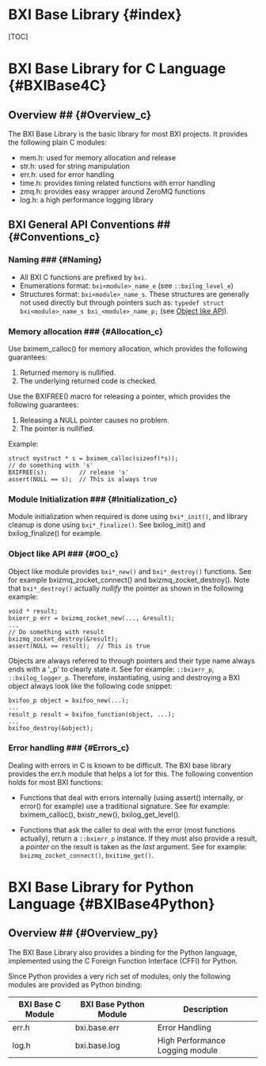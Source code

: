 BXI Base Library                                   {#index}
=====================

[TOC]

BXI Base Library for C Language                    {#BXIBase4C}
================================

## Overview ##                                           {#Overview_c}


The BXI Base Library is the basic library for most BXI projects. 
It provides the following plain C modules:

- mem.h: used for memory allocation and release
- str.h: used for string manipulation
- err.h: used for error handling
- time.h: provides timing related functions with error handling
- zmq.h: provides easy wrapper around ZeroMQ functions
- log.h: a high performance logging library

## BXI General API Conventions ##                        {#Conventions_c}

### Naming ### {#Naming}

- All BXI C functions are prefixed by `bxi`.
- Enumerations format: `bxi<module>_name_e` 
    (see `::bxilog_level_e`)
- Structures format: `bxi<module>_name_s`. These structures are generally not used directly but through pointers
     such as: 
    `typedef struct bxi<module>_name_s bxi_<module>_name_p;` 
    (see [Object like API](#OO_c)).

### Memory allocation ###                                       {#Allocation_c}
Use bximem_calloc() for memory allocation, which provides the following guarantees:

1. Returned memory is nullified.
2. The underlying returned code is checked.

Use the BXIFREE() macro for releasing a pointer, which provides the following guarantees:

1. Releasing a NULL pointer causes no problem.
2. The pointer is nullified.

Example:

    struct mystruct * s = bximem_calloc(sizeof(*s));
    // do something with 's'
    BXIFREE(s);         // release 's'
    assert(NULL == s);  // This is always true


### Module Initialization ###                                   {#Initialization_c}
Module initialization when required is done using `bxi*_init()`, 
and library cleanup is done using `bxi*_finalize()`. See bxilog_init() and bxilog_finalize() for example.

### Object like API ###                                         {#OO_c}
Object like module provides `bxi*_new()` and `bxi*_destroy()` functions. 
See for example bxizmq_zocket_connect() and bxizmq_zocket_destroy().
Note that `bxi*_destroy()` 
actually *nullify* the pointer as shown in the following example:

    void * result;
    bxierr_p err = bxizmq_zocket_new(..., &result);
    ...
    // Do something with result
    bxizmq_zocket_destroy(&result);
    assert(NULL == result);  // This is true

Objects are always referred to through pointers and 
their type name always ends with a '_p' to clearly state it. See for example:
`::bxierr_p`, `::bxilog_logger_p`. Therefore, instantiating, using and destroying a BXI object always look like the following code snippet: 

    bxifoo_p object = bxifoo_new(...);
    ...
    result_p result = bxifoo_function(object, ...);
    ...
    bxifoo_destroy(&object);

### Error handling ###                                          {#Errors_c}
Dealing with errors in C is known to be difficult. The BXI base library provides 
the err.h module that helps a lot for this. The following convention holds 
for most BXI functions:

- Functions that deal with errors internally (using assert() internally, 
  or error() for example) use a traditional signature. See for example:
  bximem_calloc(), bxistr_new(), bxilog_get_level().
  
- Functions that ask the caller to deal with the error (most functions actually),
  return a `::bxierr_p` instance. If they must also provide a result, 
  a *pointer* on the result is taken as the *last* argument. See for example: 
  `bxizmq_zocket_connect()`, `bxitime_get()`.

BXI Base Library for Python Language               {#BXIBase4Python}
=====================================

## Overview ##                                           {#Overview_py}

The BXI Base Library also provides a binding for the Python language, 
implemented using the C Foreign Function Interface (CFFI) for Python.

Since Python provides a very rich set of modules, only the following modules are provided 
as Python binding:


| BXI Base C Module | BXI Base Python Module | Description                      |
| ----------------- | -----------------------| -------------------------------- |
| err.h             | bxi.base.err           | Error Handling                   |
| log.h             | bxi.base.log           | High Performance Logging module  |






